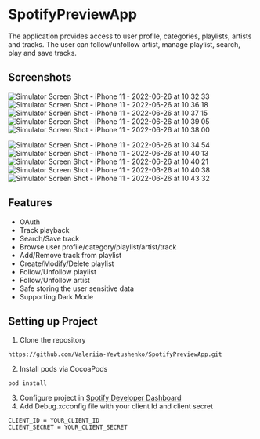 # SpotifyPreviewApp

The application provides access to user profile, categories, playlists, artists and tracks. The user can follow/unfollow artist, manage playlist, search, play and save tracks.
## Screenshots
![Simulator Screen Shot - iPhone 11 - 2022-06-26 at 10 32 33](https://user-images.githubusercontent.com/78361312/175804278-55999e92-5263-446d-aa94-8b38f2b90b71.png)
![Simulator Screen Shot - iPhone 11 - 2022-06-26 at 10 36 18](https://user-images.githubusercontent.com/78361312/175804378-02ddc0e5-d4d2-4fac-9126-09bd982f8192.png)
![Simulator Screen Shot - iPhone 11 - 2022-06-26 at 10 37 15](https://user-images.githubusercontent.com/78361312/175804399-dd6763a6-ee0e-4ffe-a19d-44c1b634ff7a.png)
![Simulator Screen Shot - iPhone 11 - 2022-06-26 at 10 39 05](https://user-images.githubusercontent.com/78361312/175804470-07b59d43-1c3d-4853-b549-fa5dbfafcc76.png)
![Simulator Screen Shot - iPhone 11 - 2022-06-26 at 10 38 00](https://user-images.githubusercontent.com/78361312/175804444-320af2a7-66e5-4008-bb88-3f2bf1060e9c.png)

![Simulator Screen Shot - iPhone 11 - 2022-06-26 at 10 34 54](https://user-images.githubusercontent.com/78361312/175804339-1e29f903-c6c6-48da-a81a-f66bae5001c0.png)
![Simulator Screen Shot - iPhone 11 - 2022-06-26 at 10 40 13](https://user-images.githubusercontent.com/78361312/175804521-6c08aaaf-c074-4f8a-94fc-64b00244a9f7.png)
![Simulator Screen Shot - iPhone 11 - 2022-06-26 at 10 40 21](https://user-images.githubusercontent.com/78361312/175804523-94a979ac-046d-4f14-a587-3a825525e63e.png)
![Simulator Screen Shot - iPhone 11 - 2022-06-26 at 10 40 38](https://user-images.githubusercontent.com/78361312/175804526-9552f3e8-8d89-4add-8172-542a2f2e0796.png)
![Simulator Screen Shot - iPhone 11 - 2022-06-26 at 10 43 32](https://user-images.githubusercontent.com/78361312/175804603-5f2c9838-4281-438e-a7ee-49e1225fbe74.png)


## Features
- OAuth
- Track playback
- Search/Save track
- Browse user profile/category/playlist/artist/track
- Add/Remove track from playlist
- Create/Modify/Delete playlist
- Follow/Unfollow playlist
- Follow/Unfollow artist
- Safe storing the user sensitive data
- Supporting Dark Mode

## Setting up Project

1. Clone the repository
```
https://github.com/Valeriia-Yevtushenko/SpotifyPreviewApp.git
```
2. Install pods via CocoaPods
```
pod install
```
3. Configure project in [Spotify Developer Dashboard](https://developer.spotify.com/dashboard/)
4. Add Debug.xcconfig file with your client Id and client secret
```
CLIENT_ID = YOUR_CLIENT_ID
CLIENT_SECRET = YOUR_CLIENT_SECRET
```
